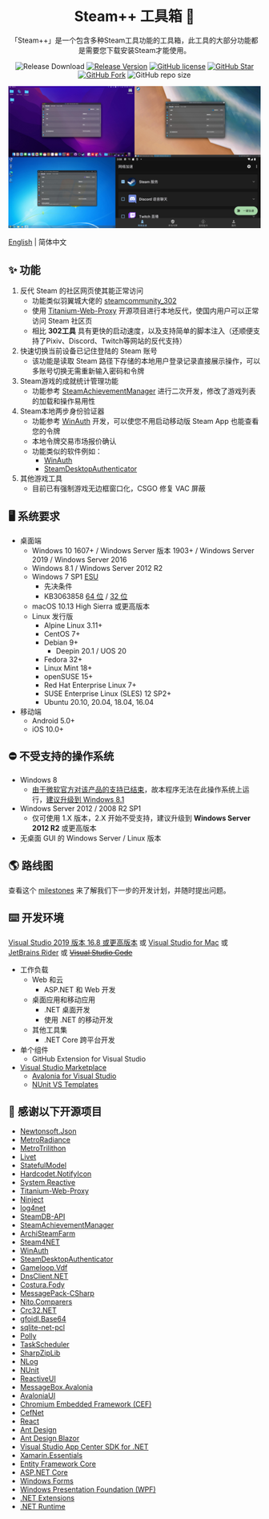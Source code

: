 <h1 align="center">Steam++ 工具箱 🧰</h1>

<div align="center">

「Steam++」是一个包含多种Steam工具功能的工具箱，此工具的大部分功能都是需要您下载安装Steam才能使用。

![Release Download](https://img.shields.io/github/downloads/rmbadmin/SteamTools/latest/total?style=flat-square)
[![Release Version](https://img.shields.io/github/v/release/rmbadmin/SteamTools?style=flat-square)](https://github.com/rmbadmin/SteamTools/releases/latest)
[![GitHub license](https://img.shields.io/github/license/rmbadmin/SteamTools?style=flat-square)](LICENSE)
[![GitHub Star](https://img.shields.io/github/stars/rmbadmin/SteamTools?style=flat-square)](https://github.com/rmbadmin/SteamTools/stargazers)
[![GitHub Fork](https://img.shields.io/github/forks/rmbadmin/SteamTools?style=flat-square)](https://github.com/rmbadmin/SteamTools/network/members)
![GitHub repo size](https://img.shields.io/github/repo-size/rmbadmin/SteamTools?style=flat-square&color=3cb371)

</div>

<div align="center"><img src="./resources/screenshots.jpg" /></div>

[English](./README.en.md) | 简体中文

## ✨ 功能
1. 反代 Steam 的社区网页使其能正常访问
	- 功能类似羽翼城大佬的 [steamcommunity_302](https://www.dogfight360.com/blog/686/)
	- 使用 [Titanium-Web-Proxy](https://github.com/justcoding121/Titanium-Web-Proxy) 开源项目进行本地反代，使国内用户可以正常访问 Steam 社区页
	- 相比 **302工具** 具有更快的启动速度，以及支持简单的脚本注入（还顺便支持了Pixiv、Discord、Twitch等网站的反代支持）
2. 快速切换当前设备已记住登陆的 Steam 账号
	- 该功能是读取 Steam 路径下存储的本地用户登录记录直接展示操作，可以多账号切换无需重新输入密码和令牌
3. Steam游戏的成就统计管理功能
	- 功能参考 [SteamAchievementManager](https://github.com/gibbed/SteamAchievementManager) 进行二次开发，修改了游戏列表的加载和操作易用性
4. Steam本地两步身份验证器
	- 功能参考 [WinAuth](https://github.com/winauth/winauth) 开发，可以使您不用启动移动版 Steam App 也能查看您的令牌
	- 本地令牌交易市场报价确认
	- 功能类似的软件例如：
		- [WinAuth](https://github.com/winauth/winauth)
		- [SteamDesktopAuthenticator](https://github.com/Jessecar96/SteamDesktopAuthenticator)
5. 其他游戏工具
	- 目前已有强制游戏无边框窗口化，CSGO 修复 VAC 屏蔽

<!--发布配置SelfContained=true时会自动打包VC++相关程序集-->
<!--先决条件 Microsoft Visual C++ 2015-2019 Redistributable [64 位](https://aka.ms/vs/16/release/vc_redist.x64.exe) / [32 位](https://aka.ms/vs/16/release/vc_redist.x86.exe)-->
## 🖥 系统要求
- 桌面端
	- Windows 10 1607+ / Windows Server 版本 1903+ / Windows Server 2019 / Windows Server 2016
	- Windows 8.1 / Windows Server 2012 R2
	- Windows 7 SP1 [ESU](https://docs.microsoft.com/zh-cn/troubleshoot/windows-client/windows-7-eos-faq/windows-7-extended-security-updates-faq)
		- 先决条件
		- KB3063858 [64 位](https://www.microsoft.com/zh-cn/download/details.aspx?id=47442) / [32 位](https://www.microsoft.com/zh-cn/download/details.aspx?id=47409)
	- macOS 10.13 High Sierra 或更高版本
	- Linux 发行版
		- Alpine Linux 3.11+
		- CentOS 7+
		- Debian 9+
			- Deepin 20.1 / UOS 20
		- Fedora 32+
		- Linux Mint 18+
		- openSUSE 15+
		- Red Hat Enterprise Linux 7+
		- SUSE Enterprise Linux (SLES) 12 SP2+
		- Ubuntu 20.10, 20.04, 18.04, 16.04
- 移动端
	- Android 5.0+
	- iOS 10.0+

## ⛔ 不受支持的操作系统
- Windows 8
	- [由于微软官方对该产品的支持已结束](https://docs.microsoft.com/zh-cn/lifecycle/products/windows-8)，故本程序无法在此操作系统上运行，[建议升级到 Windows 8.1](https://support.microsoft.com/zh-cn/windows/%E4%BB%8E-windows-8-%E6%9B%B4%E6%96%B0%E5%88%B0-windows-8-1-17fc54a7-a465-6b5a-c1a0-34140afd0669)
- Windows Server 2012 / 2008 R2 SP1
	- 仅可使用 1.X 版本，2.X 开始不受支持，建议升级到 **Windows Server 2012 R2** 或更高版本
- 无桌面 GUI 的 Windows Server / Linux 版本

## 🌎 路线图
查看这个 [milestones](https://github.com/SteamTools-Team/SteamTools/milestones) 来了解我们下一步的开发计划，并随时提出问题。

## ⌨️ 开发环境
[Visual Studio 2019 版本 16.8 或更高版本](https://visualstudio.microsoft.com/zh-hans/vs/) 或 [Visual Studio for Mac](https://visualstudio.microsoft.com/zh-hans/vs/mac/) 或 [JetBrains Rider](https://www.jetbrains.com/rider/) 或 ~~[Visual Studio Code](https://code.visualstudio.com/)~~
- 工作负载
	- Web 和云
		- ASP.NET 和 Web 开发
	- 桌面应用和移动应用
		- .NET 桌面开发
		- 使用 .NET 的移动开发
	- 其他工具集
		- .NET Core 跨平台开发
- 单个组件
	- GitHub Extension for Visual Studio
- [Visual Studio Marketplace](https://marketplace.visualstudio.com/)
	- [Avalonia for Visual Studio](https://marketplace.visualstudio.com/items?itemName=AvaloniaTeam.AvaloniaforVisualStudio)
	- [NUnit VS Templates](https://marketplace.visualstudio.com/items?itemName=NUnitDevelopers.NUnitTemplatesforVisualStudio)

<!--👇图标如果发生更改，还需更改 Tools.OpenSourceLibraryList(Program.OpenSourceLibraryListEmoji) -->
## 📄 感谢以下开源项目
* [Newtonsoft.Json](https://github.com/JamesNK/Newtonsoft.Json)
* [MetroRadiance](https://github.com/Grabacr07/MetroRadiance)
* [MetroTrilithon](https://github.com/Grabacr07/MetroTrilithon)
* [Livet](https://github.com/runceel/Livet)
* [StatefulModel](https://github.com/ugaya40/StatefulModel)
* [Hardcodet.NotifyIcon](https://github.com/HavenDV/Hardcodet.NotifyIcon.Wpf.NetCore)
* [System.Reactive](https://github.com/dotnet/reactive)
* [Titanium-Web-Proxy](https://github.com/justcoding121/Titanium-Web-Proxy)
* [Ninject](https://github.com/ninject/Ninject)
* [log4net](https://github.com/apache/logging-log4net)
* [SteamDB-API](https://github.com/SteamDB-API/api)
* [SteamAchievementManager](https://github.com/gibbed/SteamAchievementManager)
* [ArchiSteamFarm](https://github.com/JustArchiNET/ArchiSteamFarm)
* [Steam4NET](https://github.com/SteamRE/Steam4NET)
* [WinAuth](https://github.com/winauth/winauth)
* [SteamDesktopAuthenticator](https://github.com/Jessecar96/SteamDesktopAuthenticator)
* [Gameloop.Vdf](https://github.com/shravan2x/Gameloop.Vdf)
* [DnsClient.NET](https://github.com/MichaCo/DnsClient.NET)
* [Costura.Fody](https://github.com/Fody/Costura)
* [MessagePack-CSharp](https://github.com/neuecc/MessagePack-CSharp)
* [Nito.Comparers](https://github.com/StephenCleary/Comparers)
* [Crc32.NET](https://github.com/force-net/Crc32.NET)
* [gfoidl.Base64](https://github.com/gfoidl/Base64)
* [sqlite-net-pcl](https://github.com/praeclarum/sqlite-net)
* [Polly](https://github.com/App-vNext/Polly)
* [TaskScheduler](https://github.com/dahall/taskscheduler)
* [SharpZipLib](https://github.com/icsharpcode/SharpZipLib)
* [NLog](https://github.com/nlog/NLog)
* [NUnit](https://github.com/nunit/nunit)
* [ReactiveUI](https://github.com/reactiveui/reactiveui)
* [MessageBox.Avalonia](https://github.com/AvaloniaUtils/MessageBox.Avalonia)
* [AvaloniaUI](https://github.com/AvaloniaUI/Avalonia)
* [Chromium Embedded Framework (CEF)](https://github.com/chromiumembedded/cef)
* [CefNet](https://github.com/CefNet/CefNet)
* [React](https://github.com/facebook/react)
* [Ant Design](https://github.com/ant-design/ant-design)
* [Ant Design Blazor](https://github.com/ant-design-blazor/ant-design-blazor)
* [Visual Studio App Center SDK for .NET](https://github.com/microsoft/appcenter-sdk-dotnet)
* [Xamarin.Essentials](https://github.com/xamarin/essentials)
* [Entity Framework Core](https://github.com/dotnet/efcore)
* [ASP.NET Core](https://github.com/dotnet/aspnetcore)
* [Windows Forms](https://github.com/dotnet/winforms)
* [Windows Presentation Foundation (WPF)](https://github.com/dotnet/wpf)
* [.NET Extensions](https://github.com/dotnet/extensions)
* [.NET Runtime](https://github.com/dotnet/runtime)

